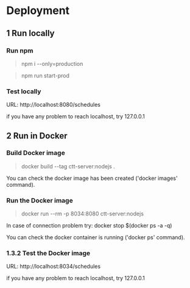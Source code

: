 # Deployment

## 1 Run locally

### Run npm

> npm i --only=production

> npm run start-prod

### Test locally

URL: http://localhost:8080/schedules

if you have any problem to reach localhost, try 127.0.0.1

## 2 Run in Docker

### Build Docker image

> docker build --tag ctt-server:nodejs .

You can check the docker image has been created ('docker images' command).

### Run the Docker image

> docker run --rm -p 8034:8080 ctt-server:nodejs

In case of connection problem try: docker stop \$(docker ps -a -q)

You can check the docker container is running ('docker ps' command).

### 1.3.2 Test the Docker image

URL: http://localhost:8034/schedules

if you have any problem to reach localhost, try 127.0.0.1
